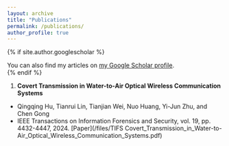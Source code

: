 ```yaml
---
layout: archive
title: "Publications"
permalink: /publications/
author_profile: true
---
```


{% if site.author.googlescholar  %}
  <div class="wordwrap">You can also find my articles on <a href="{{site.author.googlescholar}}">my Google Scholar profile</a>.</div>
{% endif %}

1. **Covert Transmission in Water-to-Air Optical Wireless Communication Systems**
  - Qingqing Hu, Tianrui Lin, Tianjian Wei, Nuo Huang, Yi-Jun Zhu, and Chen Gong
  - IEEE Transactions on Information Forensics and Security, vol. 19, pp. 4432-4447, 2024. [Paper](/files/TIFS Covert_Transmission_in_Water-to-Air_Optical_Wireless_Communication_Systems.pdf)
